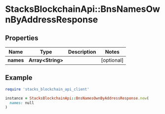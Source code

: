 # StacksBlockchainApi::BnsNamesOwnByAddressResponse

## Properties

| Name | Type | Description | Notes |
| ---- | ---- | ----------- | ----- |
| **names** | **Array&lt;String&gt;** |  | [optional] |

## Example

```ruby
require 'stacks_blockchain_api_client'

instance = StacksBlockchainApi::BnsNamesOwnByAddressResponse.new(
  names: null
)
```

